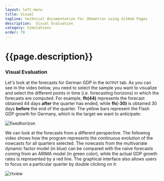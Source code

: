 ```yaml
---
layout: left-menu
title: Visual 
tagline: technical documentation for JDemetra+ using GitHub Pages
description:  Visual Evaluation 
category: Simulations
order: 70
---
```

# {{page.description}}

### Visual Evaluation
Let's look at the forecasts for German GDP in the `OUTPUT` tab. As you can see in the video below, you need to select the sample you want to visualize and select the different points in time (i.e. forecasting horizons) in which the forecasts are computed. For example, **fh(44)** represents the forecast obtained 44 days **after** the quarter has ended, while **fh(-30)** is obtained 30 days **before** the end of the quarter. The yellow bars represent the Flash GDP growth for Germany, which is the target we want to anticipate:

![fixedhorizon](https://github.com/nbbrd/jdemetra-nowcasting/wiki/images/SimulationOutputFixedH.gif)

We can look at the forecasts from a different perspective. The following video shows how the program represents the continuous evolution of the nowcasts for all  quarters selected. The nowcasts from the multivariate dynamic factor model (in blue) can be compared with the naïve forecasts coming from an ARIMA model (in green color), while the actual GDP growth rates is represented by a red line. The graphical interface also allows users to focus on a particular quarter by double clicking on it:

![rtview](https://github.com/nbbrd/jdemetra-nowcasting/wiki/images/SimulationOutputRT.gif)


